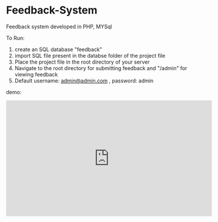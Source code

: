 # Feedback-System
Feedback system developed in PHP, MYSql

To Run:
1) create an SQL database "feedback"
2) import SQL file present in the databse folder of the project file 
3) Place the project file in the root directory of your server
4) Navigate to the root directory for submitting feedback and "/admin" for viewing feedback
5) Default username: admin@admin.com , password: admin

demo: 
<iframe width="560" height="315" src="https://www.youtube.com/embed/CpZYyzIfmP0" frameborder="0" allow="accelerometer; autoplay; encrypted-media; gyroscope; picture-in-picture" allowfullscreen></iframe>